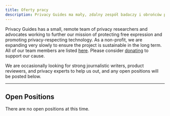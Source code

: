 ```yaml
---
title: Oferty pracy
description: Privacy Guides ma mały, zdalny zespół badaczy i obrońców prywatności. Wszelkie wolne stanowiska, które możemy mieć w przyszłości, zostaną opublikowane tutaj.
---
```


Privacy Guides has a small, remote team of privacy researchers and advocates working to further our mission of protecting free expression and promoting privacy-respecting technology. As a non-profit, we are expanding very slowly to ensure the project is sustainable in the long term. All of our team members are listed [here](https://discuss.privacyguides.net/u?group=team&order=solutions&period=all). Please consider [donating](https://donate.magicgrants.org/privacyguides) to support our cause.

We are occasionally looking for strong journalistic writers, product reviewers, and privacy experts to help us out, and any open positions will be posted below.

---

## Open Positions

There are no open positions at this time.
